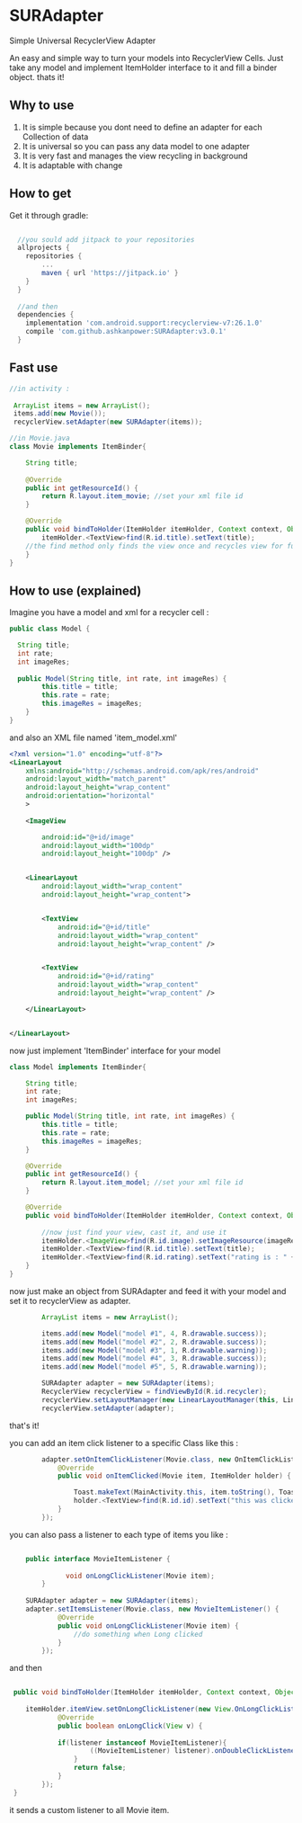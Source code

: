 SURAdapter
====================
Simple Universal RecyclerView Adapter

An easy and simple way to turn your models into RecyclerView Cells. Just take any model and implement ItemHolder interface to it and fill a binder object. thats it!

Why to use
-------------
1. It is simple because you dont need to define an adapter for each Collection of data
2. It is universal so you can pass any data model to one adapter
3. It is very fast and manages the view recycling in background
4. It is adaptable with change


How to get
--------
Get it through gradle:

```gradle

  //you sould add jitpack to your repositories 
  allprojects {
	repositories {
	    ...
	    maven { url 'https://jitpack.io' }
	}
  }
  
  //and then
  dependencies {
    implementation 'com.android.support:recyclerview-v7:26.1.0'
    compile 'com.github.ashkanpower:SURAdapter:v3.0.1'
  }

```

Fast use
-------

```java
//in activity :
        
 ArrayList items = new ArrayList();
 items.add(new Movie());
 recyclerView.setAdapter(new SURAdapter(items));

//in Movie.java
class Movie implements ItemBinder{

    String title;
    
    @Override
    public int getResourceId() {
        return R.layout.item_movie; //set your xml file id
    }

    @Override
    public void bindToHolder(ItemHolder itemHolder, Context context, Object listener) {
        itemHolder.<TextView>find(R.id.title).setText(title);
	//the find method only finds the view once and recycles view for further use
    }
}
```

How to use (explained)
--------

Imagine you have a model and xml for a recycler cell :

```java
public class Model {

  String title;
  int rate;
  int imageRes;
 
  public Model(String title, int rate, int imageRes) {
        this.title = title;
        this.rate = rate;
        this.imageRes = imageRes;
    }
}
```
and also an XML file named 'item_model.xml'

```xml
<?xml version="1.0" encoding="utf-8"?>
<LinearLayout
    xmlns:android="http://schemas.android.com/apk/res/android"
    android:layout_width="match_parent"
    android:layout_height="wrap_content"
    android:orientation="horizontal"
    >
    
    <ImageView

        android:id="@+id/image"
        android:layout_width="100dp"
        android:layout_height="100dp" />


    <LinearLayout
        android:layout_width="wrap_content"
        android:layout_height="wrap_content">


        <TextView
            android:id="@+id/title"
            android:layout_width="wrap_content"
            android:layout_height="wrap_content" />


        <TextView
            android:id="@+id/rating"
            android:layout_width="wrap_content"
            android:layout_height="wrap_content" />

    </LinearLayout>


</LinearLayout>
```

now just implement 'ItemBinder' interface for your model

```java
class Model implements ItemBinder{

    String title;
    int rate;
    int imageRes;

    public Model(String title, int rate, int imageRes) {
        this.title = title;
        this.rate = rate;
        this.imageRes = imageRes;
    }

    @Override
    public int getResourceId() {
        return R.layout.item_model; //set your xml file id
    }

    @Override
    public void bindToHolder(ItemHolder itemHolder, Context context, Object listener) {
        
        //now just find your view, cast it, and use it
        itemHolder.<ImageView>find(R.id.image).setImageResource(imageRes);
        itemHolder.<TextView>find(R.id.title).setText(title);
        itemHolder.<TextView>find(R.id.rating).setText("rating is : " + rate);
    }
}
```

now just make an object from SURAdapter and feed it with your model and set it to recyclerView as adapter.

```java
        ArrayList items = new ArrayList();

        items.add(new Model("model #1", 4, R.drawable.success));
        items.add(new Model("model #2", 2, R.drawable.success));
        items.add(new Model("model #3", 1, R.drawable.warning));
        items.add(new Model("model #4", 3, R.drawable.success));
        items.add(new Model("model #5", 5, R.drawable.warning));

        SURAdapter adapter = new SURAdapter(items);
        RecyclerView recyclerView = findViewById(R.id.recycler);
        recyclerView.setLayoutManager(new LinearLayoutManager(this, LinearLayoutManager.VERTICAL, false));
        recyclerView.setAdapter(adapter);
```

that's it!

you can add an item click listener to a specific Class like this :

```java
        adapter.setOnItemClickListener(Movie.class, new OnItemClickListener<Movie>() {
            @Override
            public void onItemClicked(Movie item, ItemHolder holder) {

                Toast.makeText(MainActivity.this, item.toString(), Toast.LENGTH_SHORT).show();
                holder.<TextView>find(R.id.id).setText("this was clicked");
            }
        });

````

you can also pass a listener to each type of items you like :

```java

	public interface MovieItemListener {
        
              void onLongClickListener(Movie item);
    	}
        
	SURAdapter adapter = new SURAdapter(items);
	adapter.setItemsListener(Movie.class, new MovieItemListener() {
            @Override
            public void onLongClickListener(Movie item) {
                //do something when Long clicked
            }
        });
```
and then 

```java

 public void bindToHolder(ItemHolder itemHolder, Context context, Object listener) {
 
 	itemHolder.itemView.setOnLongClickListener(new View.OnLongClickListener() {
            @Override
            public boolean onLongClick(View v) {
	    
	    	if(listener instanceof MovieItemListener){
                    ((MovieItemListener) listener).onDoubleClickListener(Movie.this);
                }
                return false;
            }
        });
 }
```

it sends a custom listener to all Movie item.
